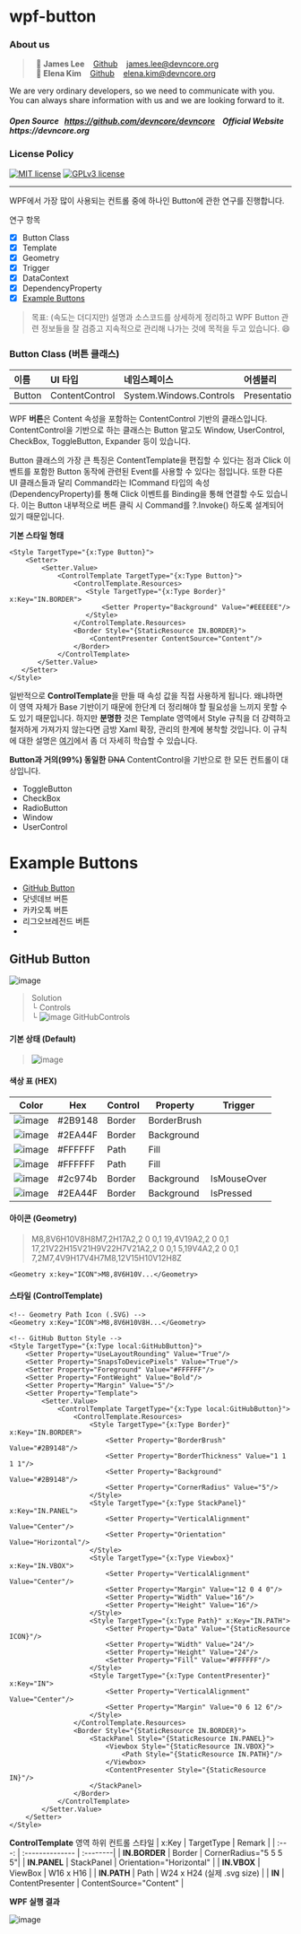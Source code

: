# wpf-button
### About us

> &nbsp; :adult: __James Lee__ &nbsp;&nbsp; [Github](https://github.com/devncore-james) &nbsp;&nbsp; james.lee@devncore.org  
> &nbsp; :woman: __Elena Kim__ &nbsp;&nbsp; [Github](https://github.com/devncore-elena) &nbsp;&nbsp; elena.kim@devncore.org

We are very ordinary developers, so we need to communicate with you.   
You can always share information with us and we are looking forward to it.  

##### _Open Source &nbsp; https://github.com/devncore/devncore   &nbsp;&nbsp;   Official Website &nbsp; https://devncore.org_ 

### License Policy
[![MIT license](https://img.shields.io/badge/License-MIT-blue.svg)](https://lbesson.mit-license.org/)
[![GPLv3 license](https://img.shields.io/badge/License-GPLv3-blue.svg)](http://perso.crans.org/besson/LICENSE.html)

***

WPF에서 가장 많이 사용되는 컨트롤 중에 하나인 Button에 관한 연구를 진행합니다.

연구 항목
- [x] Button Class
- [x] Template
- [x] Geometry
- [x] Trigger
- [x] DataContext
- [x] DependencyProperty
- [x] [Example Buttons](#example-buttons)

> 목표: (속도는 더디지만) 설명과 소스코드를 상세하게 정리하고 WPF Button 관련 정보들을 잘 검증고 지속적으로 관리해 나가는 것에 목적을 두고 있습니다. :smile:





### Button Class (버튼 클래스)
 

| 이름 | UI 타입 | 네임스페이스   | 어셈블리 |
| :----------- | :---- | :------------------- | :--------------- |
| Button | ContentControl | System.Windows.Controls | PresentationFramework.dll |

WPF **버튼**은 Content 속성을 포함하는 ContentControl 기반의 클래스입니다. ContentControl을 기반으로 하는 클래스는 Button 말고도 Window, UserControl, CheckBox, ToggleButton, Expander 등이 있습니다.

Button 클래스의 가장 큰 특징은  ContentTemplate을 편집할 수 있다는 점과 Click 이벤트를 포함한 Button 동작에 관련된 Event를 사용할 수 있다는 점입니다. 또한 다른 UI 클래스들과 달리 Command라는 ICommand 타입의 속성(DependencyProperty)를 통해 Click 이벤트를 Binding을 통해 연결할 수도 있습니다. 이는 Button 내부적으로 버튼 클릭 시 Command를 ?.Invoke() 하도록 설계되어 있기 때문입니다.

**기본 스타일 형태** 

```xaml
<Style TargetType="{x:Type Button}">
    <Setter>
        <Setter.Value>
            <ControlTemplate TargetType="{x:Type Button}">
                <ControlTemplate.Resources>
                   <Style TargetType="{x:Type Border}" x:Key="IN.BORDER">
                       <Setter Property="Background" Value="#EEEEEE"/>
                   </Style>
                </ControlTemplate.Resources>
                <Border Style="{StaticResource IN.BORDER}">                    
                    <ContentPresenter ContentSource="Content"/>
                </Border>
            </ControlTemplate>
       </Setter.Value>
   </Setter>
</Style>
```
일반적으로 **ControlTemplate**을 만들 때 속성 값을 직접 사용하게 됩니다. 왜냐하면 이 영역 자체가 Base 기반이기 때문에 한단계 더 정리해야 할 필요성을 느끼지 못할 수도 있기 때문입니다. 하지만 **분명한** 것은 Template 영역에서 Style 규칙을 더 강력하고 철저하게 가져가지 않는다면 금방 Xaml 확장, 관리의 한계에 봉착할 것입니다. 이 규칙에 대한 설명은 [여기](https://github.com/devncore/wpf-code-rules)에서 좀 더 자세히 학습할 수 있습니다.

**Button과 거의(99%) 동일한** ~~DNA~~
ContentControl을 기반으로 한 모든 컨트롤이 대상입니다.
- ToggleButton
- CheckBox
- RadioButton
- Window
- UserControl




# Example Buttons
- [GitHub Button](#github-button)
- 닷넷데브 버튼
- 카카오톡 버튼
- 리그오브레전드 버튼
- 



## GitHub Button

![image](https://user-images.githubusercontent.com/52397976/114562040-18897600-9ca9-11eb-80a6-737778d4cd51.png)

> Solution   
>  └ Controls   
>    └ ![image](https://user-images.githubusercontent.com/52397976/114571224-76ba5700-9cb1-11eb-8b6e-066dbdb1f9bc.png) GitHubControls
>    
#### 기본 상태 (Default)

> ![image](https://user-images.githubusercontent.com/52397976/114562527-8766cf00-9ca9-11eb-8a5a-50976c6025fa.png)


#### 색상 표 (HEX)
| Color | Hex | Control  | Property | Trigger |
| :---: | --- | -------- | -------- | ------- |
| ![image](https://user-images.githubusercontent.com/52397976/114568404-0dd1df80-9caf-11eb-8a92-f871843069fa.png) | #2B9148 | Border | BorderBrush |             |
| ![image](https://user-images.githubusercontent.com/52397976/114568356-03afe100-9caf-11eb-9215-417e293c3e38.png) | #2EA44F | Border | Background  |             |
| ![image](https://user-images.githubusercontent.com/52397976/114568280-f4c92e80-9cae-11eb-85b4-eefd7314c143.png) | #FFFFFF | Path   | Fill        |             |
| ![image](https://user-images.githubusercontent.com/52397976/114568280-f4c92e80-9cae-11eb-85b4-eefd7314c143.png) | #FFFFFF | Path   | Fill        |             |
| ![image](https://user-images.githubusercontent.com/52397976/114568711-55f10200-9caf-11eb-813b-126a4b8f7dbe.png) | #2c974b | Border | Background  | IsMouseOver |
| ![image](https://user-images.githubusercontent.com/52397976/114568356-03afe100-9caf-11eb-9215-417e293c3e38.png) | #2EA44F | Border | Background  | IsPressed   |


#### 아이콘 (Geometry)  
> M8,8V6H10V8H8M7,2H17A2,2 0 0,1 19,4V19A2,2 0 0,1 17,21V22H15V21H9V22H7V21A2,2 0 0,1 5,19V4A2,2 0 0,1 7,2M7,4V9H17V4H7M8,12V15H10V12H8Z
```xaml
<Geometry x:key="ICON">M8,8V6H10V...</Geometry>
```


 
#### 스타일 (ControlTemplate) 
```xaml
<!-- Geometry Path Icon (.SVG) -->
<Geometry x:Key="ICON">M8,8V6H10V8H...</Geometry>

<!-- GitHub Button Style -->
<Style TargetType="{x:Type local:GitHubButton}">
	<Setter Property="UseLayoutRounding" Value="True"/>
	<Setter Property="SnapsToDevicePixels" Value="True"/>
	<Setter Property="Foreground" Value="#FFFFFF"/>
	<Setter Property="FontWeight" Value="Bold"/>
	<Setter Property="Margin" Value="5"/>
	<Setter Property="Template">
        <Setter.Value>
            <ControlTemplate TargetType="{x:Type local:GitHubButton}">
				<ControlTemplate.Resources>
					<Style TargetType="{x:Type Border}" x:Key="IN.BORDER">
						<Setter Property="BorderBrush" Value="#2B9148"/>
						<Setter Property="BorderThickness" Value="1 1 1 1"/>
						<Setter Property="Background" Value="#2B9148"/>
						<Setter Property="CornerRadius" Value="5"/>
					</Style>
					<Style TargetType="{x:Type StackPanel}" x:Key="IN.PANEL">
						<Setter Property="VerticalAlignment" Value="Center"/>
						<Setter Property="Orientation" Value="Horizontal"/>
					</Style>
					<Style TargetType="{x:Type Viewbox}" x:Key="IN.VBOX">
						<Setter Property="VerticalAlignment" Value="Center"/>
						<Setter Property="Margin" Value="12 0 4 0"/>
						<Setter Property="Width" Value="16"/>
						<Setter Property="Height" Value="16"/>
					</Style>
					<Style TargetType="{x:Type Path}" x:Key="IN.PATH">
						<Setter Property="Data" Value="{StaticResource ICON}"/>
						<Setter Property="Width" Value="24"/>
						<Setter Property="Height" Value="24"/>
						<Setter Property="Fill" Value="#FFFFFF"/>
					</Style>
					<Style TargetType="{x:Type ContentPresenter}" x:Key="IN">
						<Setter Property="VerticalAlignment" Value="Center"/>
						<Setter Property="Margin" Value="0 6 12 6"/>
					</Style>
				</ControlTemplate.Resources>
                <Border Style="{StaticResource IN.BORDER}">
					<StackPanel Style="{StaticResource IN.PANEL}">
						<Viewbox Style="{StaticResource IN.VBOX}">
							<Path Style="{StaticResource IN.PATH}"/>
						</Viewbox>
						<ContentPresenter Style="{StaticResource IN}"/>
					</StackPanel>
				</Border>
            </ControlTemplate>
        </Setter.Value>
    </Setter>
</Style>
```


**ControlTemplate** 영역 하위  컨트롤 스타일
| x:Key | TargetType | Remark |
| :---: | :-------------- | :--------|
| **IN.BORDER** | Border | CornerRadius="5 5 5 5"|
| **IN.PANEL** | StackPanel | Orientation="Horizontal" |
| **IN.VBOX** | ViewBox | W16 x H16 |
| **IN.PATH** | Path | W24 x H24 (실제 .svg size) |
| **IN** | ContentPresenter | ContentSource="Content" |
 <br/>

**WPF 실행 결과**

![image](https://user-images.githubusercontent.com/52397976/114562040-18897600-9ca9-11eb-80a6-737778d4cd51.png)
